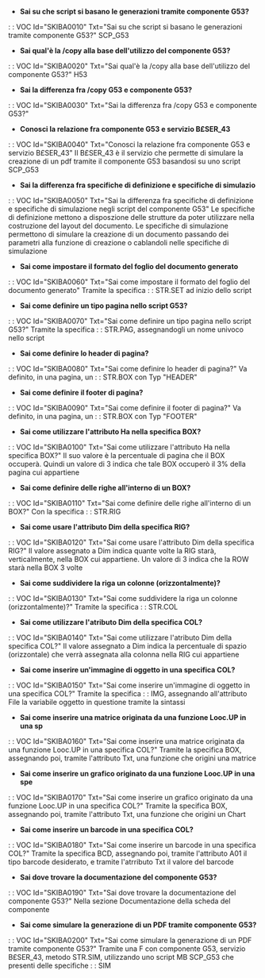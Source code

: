 - **Sai su che script si basano le generazioni tramite componente G53?**

 :  : VOC Id="SKIBA0010" Txt="Sai su che script si basano le generazioni tramite componente G53?"
SCP_G53
- **Sai qual'è la /copy alla base dell'utilizzo del componente G53?**

 :  : VOC Id="SKIBA0020" Txt="Sai qual'è la /copy alla base dell'utilizzo del componente G53?"
H53
- **Sai la differenza fra /copy G53 e componente G53?**

 :  : VOC Id="SKIBA0030" Txt="Sai la differenza fra /copy G53 e componente G53?"
- **Conosci la relazione fra componente G53 e servizio B£SER_43**

 :  : VOC Id="SKIBA0040" Txt="Conosci la relazione fra componente G53 e servizio B£SER_43"
Il B£SER_43 è il servizio che permette di simulare la creazione di un pdf tramite il componente G53 basandosi su uno script SCP_G53
- **Sai la differenza fra specifiche di definizione e specifiche di simulazio**

 :  : VOC Id="SKIBA0050" Txt="Sai la differenza fra specifiche di definizione e specifiche di simulazione negli script del componente G53"
Le specifiche di definizione mettono a disposzione delle strutture da poter utilizzare nella costruzione del layout del documento. Le specifiche di simulazione permettono di simulare la creazione di un documento passando dei parametri alla funzione di creazione o cablandoli nelle specifiche di simulazione
- **Sai come impostare il formato del foglio del documento generato**

 :  : VOC Id="SKIBA0060" Txt="Sai come impostare il formato del foglio del documento generato"
Tramite la specifica  :  : STR.SET ad inizio dello script
- **Sai come definire un tipo pagina nello script G53?**

 :  : VOC Id="SKIBA0070" Txt="Sai come definire un tipo pagina nello script G53?"
Tramite la specifica  :  : STR.PAG, assegnandogli un nome univoco nello script
- **Sai come definire lo header di pagina?**

 :  : VOC Id="SKIBA0080" Txt="Sai come definire lo header di pagina?"
Va definito, in una pagina, un  :  : STR.BOX con Typ "HEADER"
- **Sai come definire il footer di pagina?**

 :  : VOC Id="SKIBA0090" Txt="Sai come definire il footer di pagina?"
Va definito, in una pagina, un  :  : STR.BOX con Typ "FOOTER"
- **Sai come utilizzare l'attributo Ha nella specifica BOX?**

 :  : VOC Id="SKIBA0100" Txt="Sai come utilizzare l'attributo Ha nella specifica BOX?"
Il suo valore è la percentuale di pagina che il BOX occuperà. Quindi un valore di 3 indica che tale BOX occuperò il 3% della pagina cui appartiene
- **Sai come definire delle righe all'interno di un BOX?**

 :  : VOC Id="SKIBA0110" Txt="Sai come definire delle righe all'interno di un BOX?"
Con la specifica  :  : STR.RIG
- **Sai come usare l'attributo Dim della specifica RIG?**

 :  : VOC Id="SKIBA0120" Txt="Sai come usare l'attributo Dim della specifica RIG?"
Il valore assegnato a Dim indica quante volte la RIG starà, verticalmente, nella BOX cui appartiene. Un valore di 3 indica che la ROW starà nella BOX 3 volte
- **Sai come suddividere la riga un colonne (orizzontalmente)?**

 :  : VOC Id="SKIBA0130" Txt="Sai come suddividere la riga un colonne (orizzontalmente)?"
Tramite la specifica  :  : STR.COL
- **Sai come utilizzare l'atributo Dim della specifica COL?**

 :  : VOC Id="SKIBA0140" Txt="Sai come utilizzare l'atributo Dim della specifica COL?"
Il valore assegnato a Dim indica la percentuale di spazio (orizzontale) che verrà assegnata alla colonna  nella RIG cui appartiene
- **Sai come inserire un'immagine di oggetto in una specifica COL?**

 :  : VOC Id="SKIBA0150" Txt="Sai come inserire un'immagine di oggetto in una specifica COL?"
Tramite la specifica  :  : IMG, assegnando all'attributo File la variabile oggetto in questione tramite la sintassi
- **Sai come inserire una matrice originata da una funzione Looc.UP in una sp**

 :  : VOC Id="SKIBA0160" Txt="Sai come inserire una matrice originata da una funzione Looc.UP in una specifica COL?"
Tramite la specifica BOX, assegnando poi, tramite l'attributo Txt, una funzione che origini una matrice
- **Sai come inserire un grafico originato da una funzione Looc.UP in una spe**

 :  : VOC Id="SKIBA0170" Txt="Sai come inserire un grafico originato da una funzione Looc.UP in una specifica COL?"
Tramite la specifica BOX, assegnando poi, tramite l'attributo Txt, una funzione che origini un Chart
- **Sai come inserire un barcode in una specifica COL?**

 :  : VOC Id="SKIBA0180" Txt="Sai come inserire un barcode in una specifica COL?"
Tramite la specifica BCD, assegnando poi, tramite l'attributo A01 il tipo barcode desiderato, e tramite l'atrributo Txt il valore del barcode
- **Sai dove trovare la documentazione del componente G53?**

 :  : VOC Id="SKIBA0190" Txt="Sai dove trovare la documentazione del componente G53?"
Nella sezione Documentazione della scheda del componente
- **Sai come simulare la generazione di un PDF tramite componente G53?**

 :  : VOC Id="SKIBA0200" Txt="Sai come simulare la generazione di un PDF tramite componente G53?"
Tramite una F con componente G53, servizio B£SER_43, metodo STR.SIM, utilizzando uno script MB SCP_G53 che presenti delle specifiche  :  : SIM
